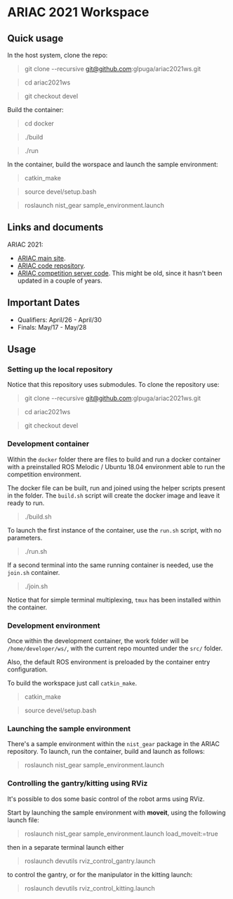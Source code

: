 # ARIAC 2021 Workspace

## Quick usage

In the host system, clone the repo:

> git clone --recursive git@github.com:glpuga/ariac2021ws.git

> cd ariac2021ws

> git checkout devel

Build the container:

> cd docker

> ./build

> ./run

In the container, build the worspace and launch the sample environment:

> catkin_make

> source devel/setup.bash

> roslaunch nist_gear sample_environment.launch

## Links and documents

ARIAC 2021:

* [ARIAC main site](https://www.nist.gov/el/intelligent-systems-division-73500/agile-robotics-industrial-automation-competition).
* [ARIAC code repository](https://github.com/usnistgov/ARIAC/tree/ariac2021).
* [ARIAC competition server code](https://github.com/zeidk/ariac-docker). This might be old, since it hasn't been updated in a couple of years.


## Important Dates

* Qualifiers: April/26 - April/30
* Finals: May/17 - May/28

## Usage

### Setting up the local repository

Notice that this repository uses submodules. To clone the repository use:

> git clone --recursive git@github.com:glpuga/ariac2021ws.git

> cd ariac2021ws

> git checkout devel

### Development container

Within the `docker` folder there are files to build and run a docker container with a preinstalled ROS Melodic / Ubuntu 18.04 environment able to run the competition environment.

The docker file can be built, run and joined using the helper scripts present in the folder. The `build.sh` script will create the docker image and leave it ready to run.

> ./build.sh

To launch the first instance of the container, use the `run.sh` script, with no parameters.

> ./run.sh

If a second terminal into the same running container is needed, use the `join.sh` container. 

> ./join.sh

Notice that for simple terminal multiplexing, `tmux` has been installed within the container.

### Development environment

Once within the development container, the work folder will be `/home/developer/ws/`, with the current repo mounted under the `src/` folder.

Also, the default ROS environment is preloaded by the container entry configuration.

To build the workspace just call `catkin_make`.

> catkin_make

> source devel/setup.bash

### Launching the sample environment

There's a sample environment within the `nist_gear` package in the ARIAC repository. To launch, run the container, build and launch as follows:

> roslaunch nist_gear sample_environment.launch

### Controlling the gantry/kitting using RViz

It's possible to dos some basic control of the robot arms using RViz.

Start by launching the sample environment with **moveit**, using the following launch file:

> roslaunch nist_gear sample_environment.launch load_moveit:=true

then in a separate terminal launch either

> roslaunch devutils rviz_control_gantry.launch

to control the gantry, or for the manipulator in the kitting launch:

> roslaunch devutils rviz_control_kitting.launch
